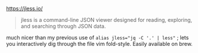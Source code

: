 https://jless.io/

> jless is a command-line JSON viewer designed for reading, exploring, and searching through JSON data.

much nicer than my previous use of `alias jless="jq -C '.' | less"` ; lets you interactively dig through the file vim fold-style. Easily available on brew.